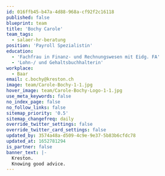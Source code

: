 ```yaml
---
id: 016ffb45-b47a-4d88-968a-cf92f2c16118
published: false
blueprint: team
title: 'Bochy Carole'
team_tags:
  - salaer-hr-beratung
position: 'Payroll Spezialistin'
education:
  - 'Fachfrau in Finanz- und Rechnungswesen mit Eidg. FA'
  - 'Lohn-/ und Gehaltsbuchhalterin'
workplace:
  - Baar
email: c.bochy@kreston.ch
image: team/Carole-Bochy-1-1.jpg
hover_image: team/Carole-Bochy-Logo-1-1.jpg
use_meta_keywords: false
no_index_page: false
no_follow_links: false
sitemap_priority: '0.5'
sitemap_changefreq: daily
override_twitter_settings: false
override_twitter_card_settings: false
updated_by: 3574a48a-d509-4c9e-9e37-5b83b6cfdc78
updated_at: 1652781294
is_partner: false
banner_text: |-
  Kreston.
  Knowing good advice.
---
```

